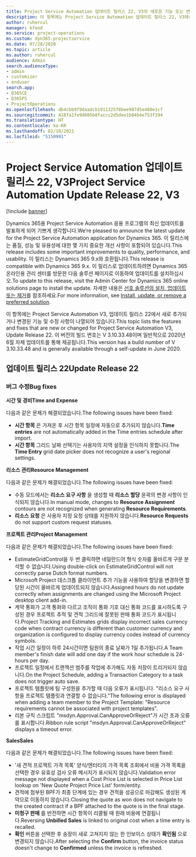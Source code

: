 ```yaml
---
title: Project Service Automation 업데이트 릴리스 22, V3의 새로운 기능 또는 변경된 기능
description: 이 항목에는 Project Service Automation 업데이트 릴리스 22, V3에서 사용할 수 있는 기능 및 수정 사항이 나열되어 있습니다.
author: ruhercul
manager: kfend
ms.service: project-operations
ms.custom: dyn365-projectservice
ms.date: 07/28/2020
ms.topic: article
ms.author: ruhercul
audience: Admin
search.audienceType:
- admin
- customizer
- enduser
search.app:
- D365CE
- D365PS
- ProjectOperations
ms.openlocfilehash: db4cbb9f9daadcb1911325f8bee987d5e480e1cf
ms.sourcegitcommit: 418fa1fe9d605b8faccc2d5dee1b04b4e753f194
ms.translationtype: HT
ms.contentlocale: ko-KR
ms.lasthandoff: 02/10/2021
ms.locfileid: "5150991"
---
```

# <a name="project-service-automation-update-release-22-v3"></a><span data-ttu-id="99046-103">Project Service Automation 업데이트 릴리스 22, V3</span><span class="sxs-lookup"><span data-stu-id="99046-103">Project Service Automation Update Release 22, V3</span></span>

[!include [banner](../includes/psa-now-project-operations.md)]

<span data-ttu-id="99046-104">Dynamics 365용 Project Service Automation 응용 프로그램의 최신 업데이트를 발표하게 되어 기쁘게 생각합니다.</span><span class="sxs-lookup"><span data-stu-id="99046-104">We’re pleased to announce the latest update for the Project Service Automation application for Dynamics 365.</span></span> <span data-ttu-id="99046-105">이 릴리스에는 품질, 성능 및 유용성에 대한 몇 가지 중요한 개선 사항이 포함되어 있습니다.</span><span class="sxs-lookup"><span data-stu-id="99046-105">This release includes some important improvements to quality, performance, and usability.</span></span> <span data-ttu-id="99046-106">이 릴리스는 Dynamics 365 9.x와 호환됩니다.</span><span class="sxs-lookup"><span data-stu-id="99046-106">This release is compatible with Dynamics 365 9.x.</span></span> <span data-ttu-id="99046-107">이 릴리스로 업데이트하려면 Dynamics 365 온라인용 관리 센터를 방문한 다음 솔루션 페이지로 이동하여 업데이트를 설치하십시오.</span><span class="sxs-lookup"><span data-stu-id="99046-107">To update to this release, visit the Admin Center for Dynamics 365 online solutions page to install the update.</span></span> <span data-ttu-id="99046-108">자세한 내용은 [선호 솔루션의 설치, 업데이트 또는 제거](https://docs.microsoft.com/power-platform/admin/install-remove-preferred-solution)를 참조하세요.</span><span class="sxs-lookup"><span data-stu-id="99046-108">For more information, see [Install, update, or remove a preferred solution](https://docs.microsoft.com/power-platform/admin/install-remove-preferred-solution).</span></span>

<span data-ttu-id="99046-109">이 항목에는 Project Service Automation V3, 업데이트 릴리스 22에서 새로 추가되거나 변경된 기능 및 수정 사항이 나열되어 있습니다.</span><span class="sxs-lookup"><span data-stu-id="99046-109">This topic lists the features and fixes that are new or changed for Project Service Automation V3, Update Release 22.</span></span> <span data-ttu-id="99046-110">이 버전의 빌드 번호는 V 3.10.33.48이며 일반적으로 2020년 6월 자체 업데이트를 통해 제공됩니다.</span><span class="sxs-lookup"><span data-stu-id="99046-110">This version has a build number of V 3.10.33.48 and is generally available through a self-update in June 2020.</span></span>

## <a name="update-release-22"></a><span data-ttu-id="99046-111">업데이트 릴리스 22</span><span class="sxs-lookup"><span data-stu-id="99046-111">Update Release 22</span></span>

### <a name="bug-fixes"></a><span data-ttu-id="99046-112">버그 수정</span><span class="sxs-lookup"><span data-stu-id="99046-112">Bug fixes</span></span>



<span data-ttu-id="99046-113">**시간 및 경비**</span><span class="sxs-lookup"><span data-stu-id="99046-113">**Time and Expense**</span></span>

<span data-ttu-id="99046-114">다음과 같은 문제가 해결되었습니다.</span><span class="sxs-lookup"><span data-stu-id="99046-114">The following issues have been fixed:</span></span>

- <span data-ttu-id="99046-115">**시간 항목** 은 가져온 후 시간 항목 일정에 자동으로 추가되지 않습니다.</span><span class="sxs-lookup"><span data-stu-id="99046-115">**Time entries** are not automatically added in the Time entries schedule after import.</span></span>
- <span data-ttu-id="99046-116">**시간 항목** 그리드 날짜 선택기는 사용자의 지역 설정을 인식하지 못합니다.</span><span class="sxs-lookup"><span data-stu-id="99046-116">The **Time Entry** grid date picker does not recognize a user's regional settings.</span></span>

<span data-ttu-id="99046-117">**리소스 관리**</span><span class="sxs-lookup"><span data-stu-id="99046-117">**Resource Management**</span></span>

<span data-ttu-id="99046-118">다음과 같은 문제가 해결되었습니다.</span><span class="sxs-lookup"><span data-stu-id="99046-118">The following issues have been fixed:</span></span>

- <span data-ttu-id="99046-119">수동 모드에서는 **리소스 요구 사항** 을 생성할 때 **리소스 할당** 윤곽의 변경 사항이 인식되지 않습니다.</span><span class="sxs-lookup"><span data-stu-id="99046-119">In manual mode, changes to **Resource Assignment** contours are not recognized when generating **Resource Requirements**.</span></span>
- <span data-ttu-id="99046-120">**리소스 요청** 은 사용자 지정 요청 상태를 지원하지 않습니다.</span><span class="sxs-lookup"><span data-stu-id="99046-120">**Resource Requests** do not support custom request statuses.</span></span>

<span data-ttu-id="99046-121">**프로젝트 관리**</span><span class="sxs-lookup"><span data-stu-id="99046-121">**Project Management**</span></span>

<span data-ttu-id="99046-122">다음과 같은 문제가 해결되었습니다.</span><span class="sxs-lookup"><span data-stu-id="99046-122">The following issues have been fixed:</span></span>

- <span data-ttu-id="99046-123">EstimateGridControl을 두 번 클릭하면 네덜란드어 형식 숫자를 올바르게 구문 분석할 수 없습니다.</span><span class="sxs-lookup"><span data-stu-id="99046-123">Using double-click on EstimateGridControl will not correctly parse Dutch format numbers.</span></span>
- <span data-ttu-id="99046-124">Microsoft Project 데스크톱 클라이언트 추가 기능을 사용하여 할당을 변경하면 할당된 시간이 올바르게 업데이트되지 않습니다.</span><span class="sxs-lookup"><span data-stu-id="99046-124">Assigned hours do not update correctly when assignments are changed using the Microsoft Project desktop client add-in.</span></span>
- <span data-ttu-id="99046-125">계약 통화가 고객 통화와 다르고 조직이 통화 기호 대신 통화 코드를 표시하도록 구성된 경우 프로젝트 추적 및 견적 그리드에 잘못된 판매 통화 코드가 표시됩니다.</span><span class="sxs-lookup"><span data-stu-id="99046-125">Project Tracking and Estimates grids display incorrect sales currency code when contract currency is different than customer currency and organization is configured to display currency codes instead of currency symbols.</span></span>
- <span data-ttu-id="99046-126">작업 시간 일정이 하루 24시간이면 팀원의 종료 날짜가 1일 추가됩니다.</span><span class="sxs-lookup"><span data-stu-id="99046-126">A Team member's finish date will add one day if the work hour schedule is 24-hours per day.</span></span>
- <span data-ttu-id="99046-127">프로젝트 일정에서 트랜잭션 범주를 작업에 추가해도 자동 저장이 트리거되지 않습니다.</span><span class="sxs-lookup"><span data-stu-id="99046-127">On the Project Schedule, adding a Transaction Category to a task does not trigger auto save.</span></span>
- <span data-ttu-id="99046-128">프로젝트 템플릿에 팀 구성원을 추가할 때 다음 오류가 표시됩니다. "리소스 요구 사항을 프로젝트 템플릿과 연결할 수 없습니다."</span><span class="sxs-lookup"><span data-stu-id="99046-128">The following error is displayed when adding a team member to the Project Template: "Resource requirements cannot be associated with project templates".</span></span> 
- <span data-ttu-id="99046-129">리본 규칙 스크립트 "msdyn.Approval.CanApproveOrReject"가 시간 초과 오류를 표시합니다.</span><span class="sxs-lookup"><span data-stu-id="99046-129">Ribbon rule script "msdyn.Approval.CanApproveOrReject" displays a timeout error.</span></span>

<span data-ttu-id="99046-130">**Sales**</span><span class="sxs-lookup"><span data-stu-id="99046-130">**Sales**</span></span>

<span data-ttu-id="99046-131">다음과 같은 문제가 해결되었습니다.</span><span class="sxs-lookup"><span data-stu-id="99046-131">The following issues have been fixed:</span></span>

- <span data-ttu-id="99046-132">'새 견적 프로젝트 가격 목록' 양식/엔터티의 가격 목록 조회에서 비용 가격 목록을 선택한 경우 유효성 검사 오류 메시지가 표시되지 않습니다.</span><span class="sxs-lookup"><span data-stu-id="99046-132">Validation error message not displayed when a Cost Price List is selected in Price List lookup on 'New Quote Project Price List' form/entity.</span></span>
- <span data-ttu-id="99046-133">견적에 첨부된 BPF가 최종 단계에 있는 경우 견적을 성공으로 마감해도 생성된 계약으로 이동하지 않습니다.</span><span class="sxs-lookup"><span data-stu-id="99046-133">Closing the quote as won does not navigate to the created contract if a BPF attached to the quote is in the final stage.</span></span>
- <span data-ttu-id="99046-134">**미청구 판매** 를 반전하면 시간 항목이 리콜될 때 원래 비용에 연결됩니다.</span><span class="sxs-lookup"><span data-stu-id="99046-134">Reversing **Unbilled Sales** is linked to original cost when a time entry is recalled.</span></span>
- <span data-ttu-id="99046-135">**확인** 버튼을 선택한 후 송장이 새로 고쳐지지 않는 한 인보이스 상태가 **확인됨** 으로 변경되지 않습니다.</span><span class="sxs-lookup"><span data-stu-id="99046-135">After selecting the **Confirm** button, the invoice status doesn't change to **Confirmed** unless the invoice is refreshed.</span></span>
